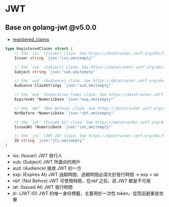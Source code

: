 # JWT

## Base on golang-jwt @v5.0.0

- [registered_claims](https://github.com/golang-jwt/jwt/blob/v5/registered_claims.go)

```go
type RegisteredClaims struct {
	// the `iss` (Issuer) claim. See https://datatracker.ietf.org/doc/html/rfc7519#section-4.1.1
	Issuer string `json:"iss,omitempty"`

	// the `sub` (Subject) claim. See https://datatracker.ietf.org/doc/html/rfc7519#section-4.1.2
	Subject string `json:"sub,omitempty"`

	// the `aud` (Audience) claim. See https://datatracker.ietf.org/doc/html/rfc7519#section-4.1.3
	Audience ClaimStrings `json:"aud,omitempty"`

	// the `exp` (Expiration Time) claim. See https://datatracker.ietf.org/doc/html/rfc7519#section-4.1.4
	ExpiresAt *NumericDate `json:"exp,omitempty"`

	// the `nbf` (Not Before) claim. See https://datatracker.ietf.org/doc/html/rfc7519#section-4.1.5
	NotBefore *NumericDate `json:"nbf,omitempty"`

	// the `iat` (Issued At) claim. See https://datatracker.ietf.org/doc/html/rfc7519#section-4.1.6
	IssuedAt *NumericDate `json:"iat,omitempty"`

	// the `jti` (JWT ID) claim. See https://datatracker.ietf.org/doc/html/rfc7519#section-4.1.7
	ID string `json:"jti,omitempty"`
}
```

- iss: (Issuer) JWT 發行人
- sub: (Subject) JWT 所面向的用戶
- aud: (Audience) 接收 JWT 的一方
- exp: (Expires At) JWT 過期時間，過期時間必須大於發行時間 -> exp > iat
- nbf: (Not Before) JWT 可使用時間，在nbf 之前，該 JWT 都是不可用
- iat: (Issued At) JWT 發行時間
- jti: (JWT ID) JWT 的唯一身份標籤，主要用於一次性 token，從而迴避重放攻擊
